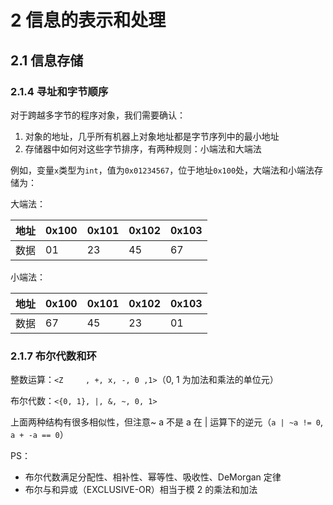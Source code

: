 # 2 信息的表示和处理

## 2.1 信息存储

### 2.1.4 寻址和字节顺序

对于跨越多字节的程序对象，我们需要确认：

1.  对象的地址，几乎所有机器上对象地址都是字节序列中的最小地址
2.  存储器中如何对这些字节排序，有两种规则：小端法和大端法

例如，变量`x`类型为`int`，值为`0x01234567`，位于地址`0x100`处，大端法和小端法存储为：

大端法：

| 地址  | 0x100 | 0x101 | 0x102 | 0x103 |
| --- | ----- | ----- | ----- | ----- |
| 数据  | 01    | 23    | 45    | 67    |

小端法：

| 地址  | 0x100 | 0x101 | 0x102 | 0x103 |
| --- | ----- | ----- | ----- | ----- |
| 数据  | 67    | 45    | 23    | 01    |

### 2.1.7 布尔代数和环

整数运算：`<Z     , +, x, -, 0 ,1>`（0, 1 为加法和乘法的单位元）

布尔代数：`<{0, 1}, |, &, ~, 0, 1>`

上面两种结构有很多相似性，但注意~ a 不是 a 在 | 运算下的逆元（`a | ~a != 0`, `a + -a == 0`）

PS：

-   布尔代数满足分配性、相补性、幂等性、吸收性、DeMorgan 定律
-   布尔与和异或（EXCLUSIVE-OR）相当于模 2 的乘法和加法

